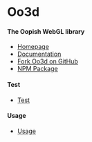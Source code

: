 Oo3d
====


#### The Oopish WebGL library

- [Homepage](http://oo3d.richplastow.com/)
- [Documentation](http://oo3d.richplastow.com/#/doc/documentation)
- [Fork Oo3d on GitHub](https://github.com/richplastow/oo3d)
- [NPM Package](https://www.npmjs.com/package/oo3d)


#### Test

- [Test](http://oo3d.richplastow.com/test/run-test.html)


#### Usage

- [Usage](http://oo3d.richplastow.com/#/doc/usage)


